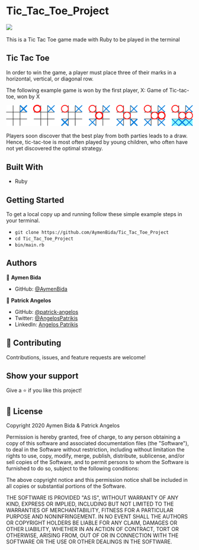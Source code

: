 # Tic_Tac_Toe_Project

![](https://img.shields.io/badge/Microverse-blueviolet)

This is a Tic Tac Toe game made with Ruby to be played in the terminal

## Tic Tac Toe

In order to win the game, a player must place three of their marks in a horizontal, vertical, or diagonal row.

The following example game is won by the first player, X:
Game of Tic-tac-toe, won by X

![Tic Tac Toe Example](/assets/tic_tac_toe.png)

Players soon discover that the best play from both parties leads to a draw. Hence, tic-tac-toe is most often played by young children, who often have not yet discovered the optimal strategy. 

## Built With

- Ruby

## Getting Started

To get a local copy up and running follow these simple example steps in your terminal.

- `git clone https://github.com/AymenBida/Tic_Tac_Toe_Project`
- `cd Tic_Tac_Toe_Project`
- `bin/main.rb`

## Authors

👤 **Aymen Bida**

- GitHub: [@AymenBida](https://github.com/AymenBida)

👤 **Patrick Angelos**

- GitHub: [@patrick-angelos](https://github.com/patrick-angelos)
- Twitter: [@AngelosPatrikis](https://twitter.com/AngelosPatrikis)
- LinkedIn: [Angelos Patrikis](https://www.linkedin.com/in/angelos-patrikis-a590a61b5/)

## 🤝 Contributing

Contributions, issues, and feature requests are welcome!

## Show your support

Give a ⭐️ if you like this project!

## 📝 License

Copyright 2020 Aymen Bida & Patrick Angelos

Permission is hereby granted, free of charge, to any person obtaining a copy of this software and associated documentation files (the "Software"), to deal in the Software without restriction, including without limitation the rights to use, copy, modify, merge, publish, distribute, sublicense, and/or sell copies of the Software, and to permit persons to whom the Software is furnished to do so, subject to the following conditions:

The above copyright notice and this permission notice shall be included in all copies or substantial portions of the Software.

THE SOFTWARE IS PROVIDED "AS IS", WITHOUT WARRANTY OF ANY KIND, EXPRESS OR IMPLIED, INCLUDING BUT NOT LIMITED TO THE WARRANTIES OF MERCHANTABILITY, FITNESS FOR A PARTICULAR PURPOSE AND NONINFRINGEMENT. IN NO EVENT SHALL THE AUTHORS OR COPYRIGHT HOLDERS BE LIABLE FOR ANY CLAIM, DAMAGES OR OTHER LIABILITY, WHETHER IN AN ACTION OF CONTRACT, TORT OR OTHERWISE, ARISING FROM, OUT OF OR IN CONNECTION WITH THE SOFTWARE OR THE USE OR OTHER DEALINGS IN THE SOFTWARE.
